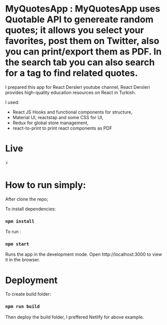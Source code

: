 # MyQuotesApp : MyQuotesApp uses Quotable API to genereate random quotes; it allows you select your favorites, post them on Twitter, also you can print/export them as PDF. In the search tab you can also search for a tag to find related quotes.

I prepared this app for React Dersleri youtube channel, React Dersleri provides high-quality education resources on React in Turkish.

I used:
- React JS Hooks and functional components for structure,
- Material UI, reactstap and some CSS for UI,
- Redux for global store management,
- react-to-print to print react components as PDF

 
 
 # Live 
 
 ⚡ 
 
 
 # How to run simply:
 After clone the repo;

 To install dependencies:
 ### `npm install` 
 
 To run :
 ### `npm start`
 Runs the app in the development mode. Open http://localhost:3000 to view it in the browser.

 # Deployment
 To create build folder:
 ### `npm run build`
 Then deploy the build folder, I preffered Netlify for above example.